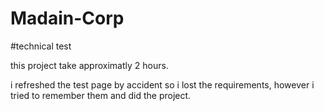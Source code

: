 # Madain-Corp
#technical test

this project take approximatly 2 hours.

i refreshed the test page by accident so i lost the requirements, however i tried to remember them and did the project.

